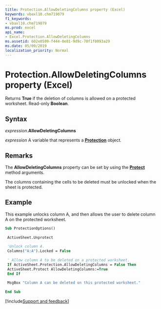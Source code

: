 ```yaml
---
title: Protection.AllowDeletingColumns property (Excel)
keywords: vbaxl10.chm719079
f1_keywords:
- vbaxl10.chm719079
ms.prod: excel
api_name:
- Excel.Protection.AllowDeletingColumns
ms.assetid: 602e0599-f444-0e81-9d9c-70f1f8093a29
ms.date: 05/09/2019
localization_priority: Normal
---
```



# Protection.AllowDeletingColumns property (Excel)

Returns **True** if the deletion of columns is allowed on a protected worksheet. Read-only **Boolean**.


## Syntax

_expression_.**AllowDeletingColumns**

_expression_ A variable that represents a **[Protection](Excel.Protection.md)** object.


## Remarks

The **AllowDeletingColumns** property can be set by using the **[Protect](Excel.Worksheet.Protect.md)** method arguments.

The columns containing the cells to be deleted must be unlocked when the sheet is protected.


## Example

This example unlocks column A, and then allows the user to delete column A on the protected worksheet.

```vb
Sub ProtectionOptions() 
 
 ActiveSheet.Unprotect 
 
 'Unlock column A. 
 Columns("A:A").Locked = False 
 
 ' Allow column A to be deleted on a protected worksheet. 
 If ActiveSheet.Protection.AllowDeletingColumns = False Then 
 ActiveSheet.Protect AllowDeletingColumns:=True 
 End If 
 
 MsgBox "Column A can be deleted on this protected worksheet." 
 
End Sub
```




[!include[Support and feedback](~/includes/feedback-boilerplate.md)]
